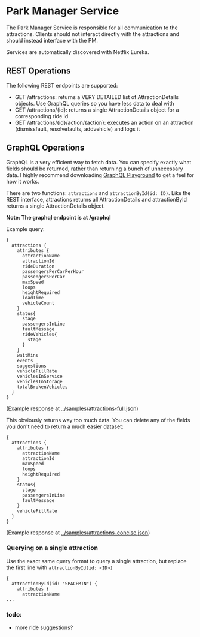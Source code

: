 # Park Manager Service
The Park Manager Service is responsible for all communication to the attractions. Clients should not interact directly with the attractions and should instead interface with the PM.

Services are automatically discovered with Netflix Eureka.

## REST Operations
The following REST endpoints are supported:
- GET /attractions: returns a VERY DETAILED list of AttractionDetails objects. Use GraphQL queries so you have less data to deal with
- GET /attractions/{id}: returns a single AttractionDetails object for a corresponding ride id
- GET /attractions/{id}/action/{action}: executes an action on an attraction (dismissfault, resolvefaults, addvehicle) and logs it

## GraphQL Operations
GraphQL is a very efficient way to fetch data. You can specify exactly what fields should be returned, rather than returning a bunch of unnecessary data.
I highly recommend downloading [GraphQL Playground](https://github.com/prisma-labs/graphql-playground) to get a feel for how it works.

There are two functions: `attractions` and `attractionById(id: ID)`. Like the REST interface, attractions returns all AttractionDetails and attractionById returns a single AttractionDetails object.

**Note: The graphql endpoint is at /graphql**

Example query:
```
{
  attractions {
    attributes {
      attractionName
      attractionId
      rideDuration
      passengersPerCarPerHour
      passengersPerCar
      maxSpeed
      loops
      heightRequired
      loadTime
      vehicleCount
    }
    status{
      stage
      passengersInLine
      faultMessage
      rideVehicles{
        stage
      }
    }
    waitMins
    events
    suggestions
    vehicleFillRate
    vehiclesInService
    vehiclesInStorage
    totalBrokenVehicles
  }
}
```

(Example response at [../samples/attractions-full.json](../sample/attractions-full.json))

This obviously returns way too much data. You can delete any of the fields you don't need to return a much easier dataset:
```
{
  attractions {
    attributes {
      attractionName
      attractionId
      maxSpeed
      loops
      heightRequired
    }
    status{
      stage
      passengersInLine
      faultMessage
    }
    vehicleFillRate
  }
}
```
(Example response at [../samples/attractions-concise.json](../sample/attractions-concise.json))

### Querying on a single attraction
Use the exact same query format to query a single attraction, but replace the first line with `attractionById(id: <ID>)`
```
{
  attractionById(id: "SPACEMTN") {
    attributes {
      attractionName
...
```


### todo:
- more ride suggestions?